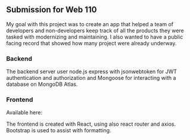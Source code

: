 ## Submission for Web 110

My goal with this project was to create an app that helped a team of developers and non-developers keep track of all the products they were tasked with modernizing and maintaining. I also wanted to have a public facing record that showed how many project were already underway. 

### Backend

The backend server user node.js express with jsonwebtoken for JWT authentication and authorization and Mongoose for interacting with a database on MongoDB Atlas. 

### Frontend

Available here: 

The frontend is created with React, using also react router and axios. Bootstrap is used to assist with formatting. 
